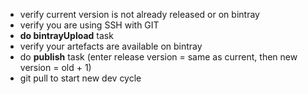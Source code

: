 * verify current version is not already released or on bintray
* verify you are using SSH with GIT
* **do bintrayUpload** task
* verify your artefacts are available on bintray
* do **publish** task (enter release version = same as current, then new version = old + 1)
* git pull to start new dev cycle
